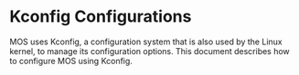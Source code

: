 # Kconfig Configurations

MOS uses Kconfig, a configuration system that is also used by the Linux kernel, to manage its configuration options.
This document describes how to configure MOS using Kconfig.
